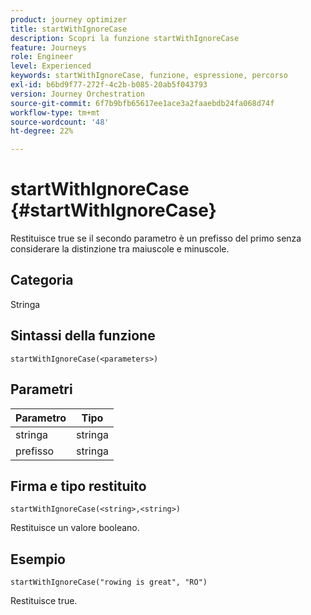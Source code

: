 ```yaml
---
product: journey optimizer
title: startWithIgnoreCase
description: Scopri la funzione startWithIgnoreCase
feature: Journeys
role: Engineer
level: Experienced
keywords: startWithIgnoreCase, funzione, espressione, percorso
exl-id: b6bd9f77-272f-4c2b-b085-20ab5f043793
version: Journey Orchestration
source-git-commit: 6f7b9bfb65617ee1ace3a2faaebdb24fa068d74f
workflow-type: tm+mt
source-wordcount: '48'
ht-degree: 22%

---
```


# startWithIgnoreCase {#startWithIgnoreCase}

Restituisce true se il secondo parametro è un prefisso del primo senza considerare la distinzione tra maiuscole e minuscole.

## Categoria

Stringa

## Sintassi della funzione

`startWithIgnoreCase(<parameters>)`

## Parametri

| Parametro | Tipo |
|-------------|--------|
| stringa | stringa |
| prefisso | stringa |

## Firma e tipo restituito

`startWithIgnoreCase(<string>,<string>)`

Restituisce un valore booleano.

## Esempio

`startWithIgnoreCase("rowing is great", "RO")`

Restituisce true.
